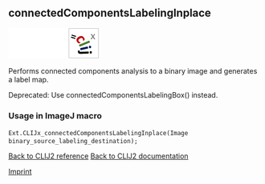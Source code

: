 ## connectedComponentsLabelingInplace
<img src="images/mini_empty_logo.png"/><img src="images/mini_empty_logo.png"/><img src="images/mini_clijx_logo.png"/>

Performs connected components analysis to a binary image and generates a label map.

Deprecated: Use connectedComponentsLabelingBox() instead.

### Usage in ImageJ macro
```
Ext.CLIJx_connectedComponentsLabelingInplace(Image binary_source_labeling_destination);
```


[Back to CLIJ2 reference](https://clij.github.io/clij2-docs/reference)
[Back to CLIJ2 documentation](https://clij.github.io/clij2-docs)

[Imprint](https://clij.github.io/imprint)

